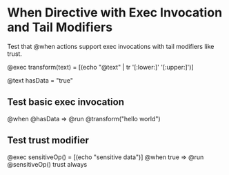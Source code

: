 # When Directive with Exec Invocation and Tail Modifiers

Test that @when actions support exec invocations with tail modifiers like trust.

@exec transform(text) = [(echo "@text" | tr '[:lower:]' '[:upper:]')]

@text hasData = "true"

## Test basic exec invocation
@when @hasData => @run @transform("hello world")

## Test trust modifier
@exec sensitiveOp() = [(echo "sensitive data")]
@when true => @run @sensitiveOp() trust always